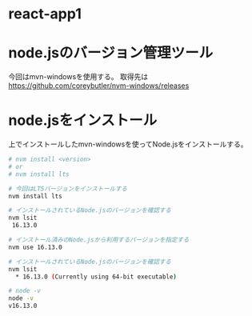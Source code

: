 # react-app1

# node.jsのバージョン管理ツール
今回はmvn-windowsを使用する。
取得先は https://github.com/coreybutler/nvm-windows/releases

# node.jsをインストール
上でインストールしたmvn-windowsを使ってNode.jsをインストールする。
```bash
# nvm install <version>
# or
# nvm install lts

# 今回はLTSバージョンをインストールする
nvm install lts 

# インストールされているNode.jsのバージョンを確認する
nvm lsit
 16.13.0

# インストール済みのNode.jsから利用するバージョンを指定する
nvm use 16.13.0

# インストールされているNode.jsのバージョンを確認する
nvm lsit
  * 16.13.0 (Currently using 64-bit executable)

# node -v
node -v
v16.13.0
```
